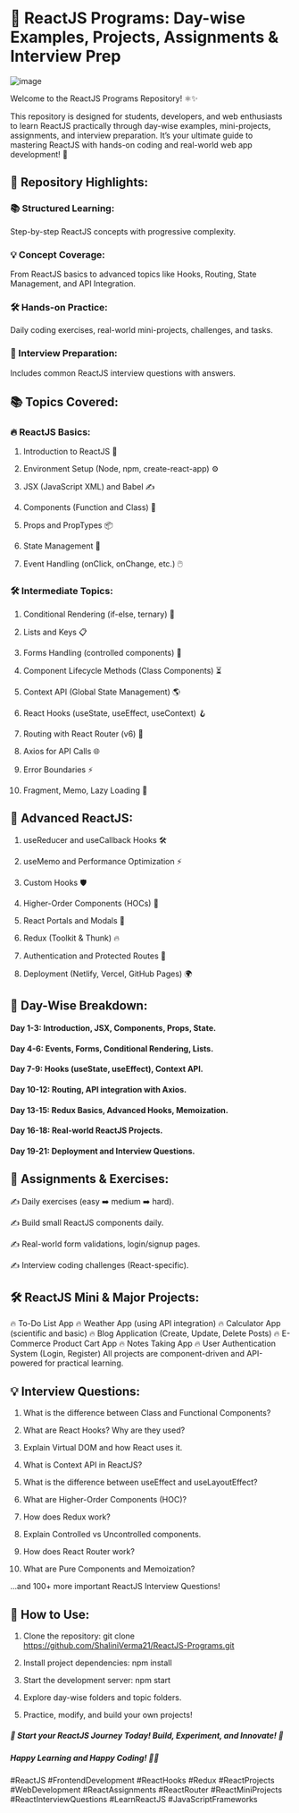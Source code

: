 # 🌟 ReactJS Programs: Day-wise Examples, Projects, Assignments & Interview Prep

![image](https://github.com/user-attachments/assets/a91ee6eb-9dba-4c73-bc4d-444fb116d8ff)


Welcome to the ReactJS Programs Repository! ⚛️✨

This repository is designed for students, developers, and web enthusiasts to learn ReactJS practically through day-wise examples, mini-projects, assignments, and interview preparation.
It’s your ultimate guide to mastering ReactJS with hands-on coding and real-world web app development! 🚀



## 📌 Repository Highlights:


### 📚 Structured Learning:

Step-by-step ReactJS concepts with progressive complexity.

### 💡 Concept Coverage:
From ReactJS basics to advanced topics like Hooks, Routing, State Management, and API Integration.

### 🛠️ Hands-on Practice:
Daily coding exercises, real-world mini-projects, challenges, and tasks.

### 🎯 Interview Preparation:
Includes common ReactJS interview questions with answers.



## 📚 Topics Covered:


### 🔥 ReactJS Basics:

1. Introduction to ReactJS 🧠

2. Environment Setup (Node, npm, create-react-app) ⚙️

3. JSX (JavaScript XML) and Babel ✍️

4. Components (Function and Class) 🧩

5. Props and PropTypes 📦

6. State Management 🧠

7. Event Handling (onClick, onChange, etc.) 🖱️
   


### 🛠️ Intermediate Topics:

1. Conditional Rendering (if-else, ternary) 🔄

2. Lists and Keys 📋

3. Forms Handling (controlled components) 📝

4. Component Lifecycle Methods (Class Components) ⏳

5. Context API (Global State Management) 🌎

6. React Hooks (useState, useEffect, useContext) 🪝

7. Routing with React Router (v6) 🚦

8. Axios for API Calls 🌐

9. Error Boundaries ⚡

10. Fragment, Memo, Lazy Loading 🚀



## 🚀 Advanced ReactJS:

1. useReducer and useCallback Hooks 🛠️

2. useMemo and Performance Optimization ⚡

3. Custom Hooks 🛡️

4. Higher-Order Components (HOCs) 🧠

5. React Portals and Modals 🚪

6. Redux (Toolkit & Thunk) 🔥

7. Authentication and Protected Routes 🔐

8. Deployment (Netlify, Vercel, GitHub Pages) 🌍





## 📝 Day-Wise Breakdown:

#### Day 1-3: Introduction, JSX, Components, Props, State.

#### Day 4-6: Events, Forms, Conditional Rendering, Lists.

#### Day 7-9: Hooks (useState, useEffect), Context API.

#### Day 10-12: Routing, API integration with Axios.

#### Day 13-15: Redux Basics, Advanced Hooks, Memoization.

#### Day 16-18: Real-world ReactJS Projects.

#### Day 19-21: Deployment and Interview Questions.




## 🎯 Assignments & Exercises:

✍️ Daily exercises (easy ➡️ medium ➡️ hard).

✍️ Build small ReactJS components daily.

✍️ Real-world form validations, login/signup pages.

✍️ Interview coding challenges (React-specific).



## 🛠️ ReactJS Mini & Major Projects:
🔥 To-Do List App
🔥 Weather App (using API integration)
🔥 Calculator App (scientific and basic)
🔥 Blog Application (Create, Update, Delete Posts)
🔥 E-Commerce Product Cart App
🔥 Notes Taking App
🔥 User Authentication System (Login, Register)
All projects are component-driven and API-powered for practical learning.




## 💡 Interview Questions:

1. What is the difference between Class and Functional Components?

2. What are React Hooks? Why are they used?

3. Explain Virtual DOM and how React uses it.

4. What is Context API in ReactJS?

5. What is the difference between useEffect and useLayoutEffect?

6. What are Higher-Order Components (HOC)?

7. How does Redux work?

8. Explain Controlled vs Uncontrolled components.

9. How does React Router work?

10. What are Pure Components and Memoization?

...and 100+ more important ReactJS Interview Questions!



## 🚀 How to Use:


1. Clone the repository:
git clone https://github.com/ShaliniVerma21/ReactJS-Programs.git

3. Install project dependencies:
npm install

4. Start the development server:
npm start

5. Explore day-wise folders and topic folders.
   
6. Practice, modify, and build your own projects!




##### 🌈 Start your ReactJS Journey Today! Build, Experiment, and Innovate! 🌟

##### Happy Learning and Happy Coding! 🚀😊





#ReactJS #FrontendDevelopment #ReactHooks #Redux #ReactProjects #WebDevelopment #ReactAssignments #ReactRouter #ReactMiniProjects #ReactInterviewQuestions #LearnReactJS #JavaScriptFrameworks

